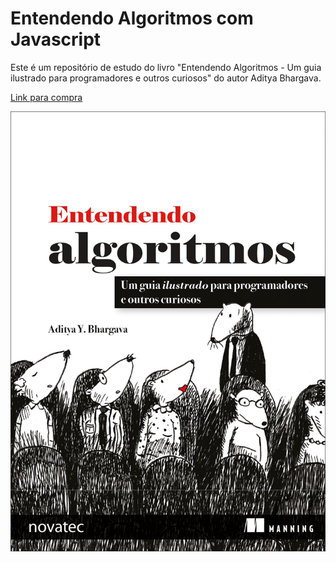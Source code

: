 # Entendendo Algoritmos com Javascript

Este é um repositório de estudo do livro "Entendendo Algoritmos - Um guia ilustrado para programadores e outros curiosos" do autor Aditya Bhargava.

[Link para compra](https://www.amazon.com.br/Entendendo-Algoritmos-Ilustrado-Programadores-Curiosos/dp/8575225634/)


![Capa do livro Entendendo Algoritmos](./img/book-cover.jpeg)